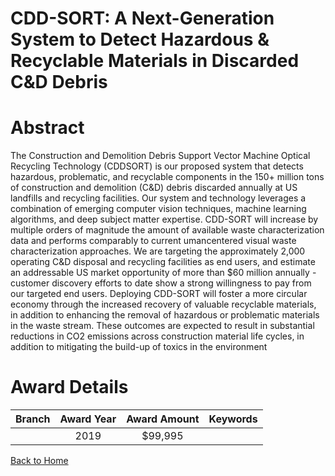 
CDD-SORT: A Next-Generation System to Detect Hazardous &amp; Recyclable Materials in Discarded C&amp;D Debris
=============================================================================================================

# Abstract


The Construction and Demolition Debris Support Vector Machine Optical Recycling Technology (CDDSORT) is our proposed system that detects hazardous, problematic, and recyclable components in the 150+ million tons of construction and demolition (C&D) debris discarded annually at US landfills and recycling facilities. Our system and technology leverages a combination of emerging computer vision techniques, machine learning algorithms, and deep subject matter expertise. CDD-SORT will increase by multiple orders of magnitude the amount of available waste characterization data and performs comparably to current umancentered visual waste characterization approaches. We are targeting the approximately 2,000 operating C&D disposal and recycling facilities as end users, and estimate an addressable US market opportunity of more than $60 million annually - customer discovery efforts to date show a strong willingness to pay from our targeted end users. Deploying CDD-SORT will foster a more circular economy through the increased recovery of valuable recyclable materials, in addition to enhancing the removal of hazardous or problematic materials in the waste stream. These outcomes are expected to result in substantial reductions in CO2 emissions across construction material life cycles, in addition to mitigating the build-up of toxics in the environment  

# Award Details

|Branch|Award Year|Award Amount|Keywords|
| :---: | :---: | :---: | :---: |
||2019|$99,995||
  
  


[Back to Home](https://github.com/chrischow/dod_sbir_awards/CC/#1148)